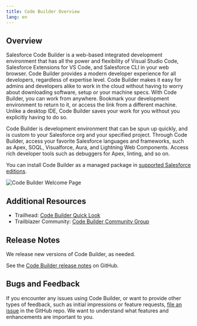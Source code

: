 ```yaml
---
title: Code Builder Overview
lang: en
---
```


## Overview

Salesforce Code Builder is a web-based integrated development environment that has all the power and flexibility of Visual Studio Code, Salesforce Extensions for VS Code, and Salesforce CLI in your web browser. Code Builder provides a modern developer experience for all developers, regardless of expertise level. Code Builder makes it easy for admins and developers alike to work in the cloud without having to worry about downloading software, setup or your machine specs. With Code Builder, you can work from anywhere. Bookmark your development environment to return to it, or access the link from a different machine. Unlike a desktop IDE, Code Builder saves your work for you without you explicitly having to do so.

Code Builder is development environment that can be spun up quickly, and is custom to your Salesforce org and your specified project. Through Code Builder, access your favorite Salesforce languages and frameworks, such as Apex, SOQL, Visualforce, Aura, and Lightning Web Components. Access rich developer tools such as debuggers for Apex, linting, and so on.

You can install Code Builder as a managed package in [supported Salesforce editions](./en/codebuilder/cb-setup).

![Code Builder Welcome Page](./images/codebuilder_welcome.png)

## Additional Resources

- Trailhead: [Code Builder Quick Look](https://trailhead.salesforce.com/content/learn/modules/code-builder-quick-look)
- Trailblazer Community: [Code Builder Community Group](https://trailhead.salesforce.com/trailblazer-community/groups/0F94S000000kJcFSAU?tab=discussion&sort=LAST_MODIFIED_DATE_DESC)

## Release Notes

We release new versions of Code Builder, as needed.

See the [Code Builder release notes](https://github.com/forcedotcom/code-builder-feedback/blob/main/release-notes.md) on GitHub.

## Bugs and Feedback

If you encounter any issues using Code Builder, or want to provide other types of feedback, such as initial impressions or feature requests, [file an issue](https://github.com/forcedotcom/try-code-builder-feedback/issues) in the GitHub repo. We want to understand what features and enhancements are important to you.
